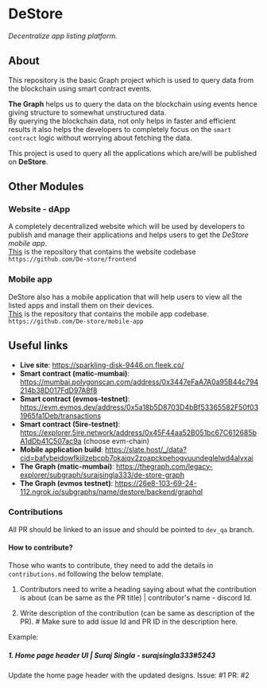 # DeStore

*Decentralize app listing platform.*

## About

This repository is the basic Graph project which is used to query data from the blockchain using smart contract events.

**The Graph** helps us to query the data on the blockchain using events hence giving structure to somewhat unstructured data.<br> By querying the blockchain data, not only helps in faster and efficient results it also helps the developers to completely focus on the `smart contract` logic without worrying about fetching the data.

This project is used to query all the applications which are/will be published on **DeStore**.  

## Other Modules

### Website - dApp

A completely decentralized website which will be used by developers to publish and manage their applications and helps users to get the *DeStore mobile app*.<br>[This](https://github.com/De-store/frontend) is the repository that contains the website codebase<br>`https://github.com/De-store/frontend`

### Mobile app

DeStore also has a mobile application that will help users to view all the listed apps and install them on their devices.<br>[This](https://github.com/De-store/mobile-app) is the repository that contains the mobile app codebase.<br>`https://github.com/De-store/mobile-app`

## Useful links

- **Live site**: https://sparkling-disk-9446.on.fleek.co/
- **Smart contract (matic-mumbai)**: https://mumbai.polygonscan.com/address/0x3447eFaA7A0a95B44c794214b38D017FdD97A8f8
- **Smart contract (evmos-testnet)**: https://evm.evmos.dev/address/0x5a18b5D8703D4bBf53365582F50f031965fa1Deb/transactions
- **Smart contract (5ire-testnet)**: https://explorer.5ire.network/address/0x45F44aa52B051bc67C612685bA1dDb41C507ac9a (choose evm-chain)
- **Mobile application build**: https://slate.host/_/data?cid=bafybeidowfkijlzebcpb7okajqy2zoapckpehogvuundeglelwd4alvxai
- **The Graph (matic-mumbai)**: https://thegraph.com/legacy-explorer/subgraph/surajsingla333/de-store-graph
- **The Graph (evmos testnet)**: https://26e8-103-69-24-112.ngrok.io/subgraphs/name/destore/backend/graphql


### Contributions

All PR should be linked to an issue and should be pointed to `dev_qa` branch.

#### How to contribute?

Those who wants to contribute, they need to add the details in `contributions.md` following the below template.

1. Contributors need to write a heading saying about what the contribution is about (can be same as the PR title) | contributor's name - discord Id.

2. Write description of the contribution (can be same as description of the PR). # Make sure to add issue Id and PR ID in the description here.


Example:
 
##### 1. Home page header UI | Suraj Singla - surajsingla333#5243
Update the home page header with the updated designs.
Issue: #1
PR: #2


